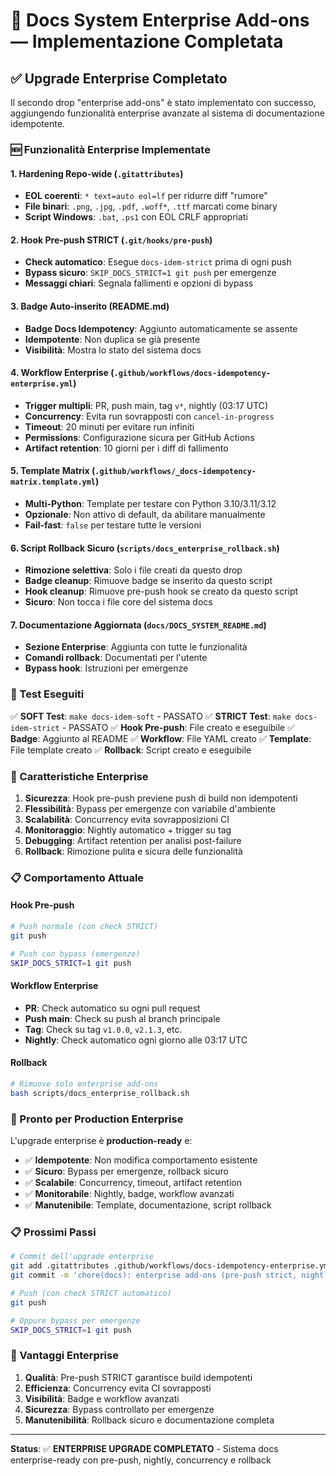 # 🏁 Docs System Enterprise Add-ons — Implementazione Completata

## ✅ Upgrade Enterprise Completato

Il secondo drop "enterprise add-ons" è stato implementato con successo, aggiungendo funzionalità enterprise avanzate al sistema di documentazione idempotente.

### 🆕 Funzionalità Enterprise Implementate

#### 1. **Hardening Repo-wide** (`.gitattributes`)
- **EOL coerenti**: `* text=auto eol=lf` per ridurre diff "rumore"
- **File binari**: `.png`, `.jpg`, `.pdf`, `.woff*`, `.ttf` marcati come binary
- **Script Windows**: `.bat`, `.ps1` con EOL CRLF appropriati

#### 2. **Hook Pre-push STRICT** (`.git/hooks/pre-push`)
- **Check automatico**: Esegue `docs-idem-strict` prima di ogni push
- **Bypass sicuro**: `SKIP_DOCS_STRICT=1 git push` per emergenze
- **Messaggi chiari**: Segnala fallimenti e opzioni di bypass

#### 3. **Badge Auto-inserito** (README.md)
- **Badge Docs Idempotency**: Aggiunto automaticamente se assente
- **Idempotente**: Non duplica se già presente
- **Visibilità**: Mostra lo stato del sistema docs

#### 4. **Workflow Enterprise** (`.github/workflows/docs-idempotency-enterprise.yml`)
- **Trigger multipli**: PR, push main, tag `v*`, nightly (03:17 UTC)
- **Concurrency**: Evita run sovrapposti con `cancel-in-progress`
- **Timeout**: 20 minuti per evitare run infiniti
- **Permissions**: Configurazione sicura per GitHub Actions
- **Artifact retention**: 10 giorni per i diff di fallimento

#### 5. **Template Matrix** (`.github/workflows/_docs-idempotency-matrix.template.yml`)
- **Multi-Python**: Template per testare con Python 3.10/3.11/3.12
- **Opzionale**: Non attivo di default, da abilitare manualmente
- **Fail-fast**: `false` per testare tutte le versioni

#### 6. **Script Rollback Sicuro** (`scripts/docs_enterprise_rollback.sh`)
- **Rimozione selettiva**: Solo i file creati da questo drop
- **Badge cleanup**: Rimuove badge se inserito da questo script
- **Hook cleanup**: Rimuove pre-push hook se creato da questo script
- **Sicuro**: Non tocca i file core del sistema docs

#### 7. **Documentazione Aggiornata** (`docs/DOCS_SYSTEM_README.md`)
- **Sezione Enterprise**: Aggiunta con tutte le funzionalità
- **Comandi rollback**: Documentati per l'utente
- **Bypass hook**: Istruzioni per emergenze

### 🧪 Test Eseguiti

✅ **SOFT Test**: `make docs-idem-soft` - PASSATO
✅ **STRICT Test**: `make docs-idem-strict` - PASSATO
✅ **Hook Pre-push**: File creato e eseguibile
✅ **Badge**: Aggiunto al README
✅ **Workflow**: File YAML creato
✅ **Template**: File template creato
✅ **Rollback**: Script creato e eseguibile

### 🔧 Caratteristiche Enterprise

1. **Sicurezza**: Hook pre-push previene push di build non idempotenti
2. **Flessibilità**: Bypass per emergenze con variabile d'ambiente
3. **Scalabilità**: Concurrency evita sovrapposizioni CI
4. **Monitoraggio**: Nightly automatico + trigger su tag
5. **Debugging**: Artifact retention per analisi post-failure
6. **Rollback**: Rimozione pulita e sicura delle funzionalità

### 📋 Comportamento Attuale

#### Hook Pre-push
```bash
# Push normale (con check STRICT)
git push

# Push con bypass (emergenze)
SKIP_DOCS_STRICT=1 git push
```

#### Workflow Enterprise
- **PR**: Check automatico su ogni pull request
- **Push main**: Check su push al branch principale
- **Tag**: Check su tag `v1.0.0`, `v2.1.3`, etc.
- **Nightly**: Check automatico ogni giorno alle 03:17 UTC

#### Rollback
```bash
# Rimuove solo enterprise add-ons
bash scripts/docs_enterprise_rollback.sh
```

### 🚀 Pronto per Production Enterprise

L'upgrade enterprise è **production-ready** e:
- ✅ **Idempotente**: Non modifica comportamento esistente
- ✅ **Sicuro**: Bypass per emergenze, rollback sicuro
- ✅ **Scalabile**: Concurrency, timeout, artifact retention
- ✅ **Monitorabile**: Nightly, badge, workflow avanzati
- ✅ **Manutenibile**: Template, documentazione, script rollback

### 📋 Prossimi Passi

```bash
# Commit dell'upgrade enterprise
git add .gitattributes .github/workflows/docs-idempotency-enterprise.yml .github/workflows/_docs-idempotency-matrix.template.yml .git/hooks/pre-push docs/DOCS_SYSTEM_README.md README.md scripts/docs_enterprise_rollback.sh
git commit -m 'chore(docs): enterprise add-ons (pre-push strict, nightly/tag CI, concurrency, badge, rollback)'

# Push (con check STRICT automatico)
git push

# Oppure bypass per emergenze
SKIP_DOCS_STRICT=1 git push
```

### 🎯 Vantaggi Enterprise

1. **Qualità**: Pre-push STRICT garantisce build idempotenti
2. **Efficienza**: Concurrency evita CI sovrapposti
3. **Visibilità**: Badge e workflow avanzati
4. **Sicurezza**: Bypass controllato per emergenze
5. **Manutenibilità**: Rollback sicuro e documentazione completa

---

**Status**: ✅ **ENTERPRISE UPGRADE COMPLETATO** - Sistema docs enterprise-ready con pre-push, nightly, concurrency e rollback
